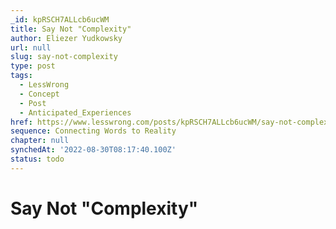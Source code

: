 ```yaml
---
_id: kpRSCH7ALLcb6ucWM
title: Say Not "Complexity"
author: Eliezer Yudkowsky
url: null
slug: say-not-complexity
type: post
tags:
  - LessWrong
  - Concept
  - Post
  - Anticipated_Experiences
href: https://www.lesswrong.com/posts/kpRSCH7ALLcb6ucWM/say-not-complexity
sequence: Connecting Words to Reality
chapter: null
synchedAt: '2022-08-30T08:17:40.100Z'
status: todo
---
```


# Say Not "Complexity"
